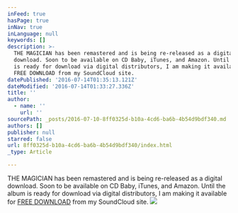 ```yaml
---
inFeed: true
hasPage: true
inNav: true
inLanguage: null
keywords: []
description: >-
  THE MAGICIAN has been remastered and is being re-released as a digital
  download. Soon to be available on CD Baby, iTunes, and Amazon. Until the album
  is ready for download via digital distributors, I am making it available for
  FREE DOWNLOAD from my SoundCloud site. 
datePublished: '2016-07-14T01:35:13.121Z'
dateModified: '2016-07-14T01:33:27.336Z'
title: ''
author:
  - name: ''
    url: ''
sourcePath: _posts/2016-07-10-8ff0325d-b10a-4cd6-ba6b-4b54d9bdf340.md
authors: []
publisher: null
starred: false
url: 8ff0325d-b10a-4cd6-ba6b-4b54d9bdf340/index.html
_type: Article

---
```

THE MAGICIAN has been remastered and is being re-released as a digital download. Soon to be available on CD Baby, iTunes, and Amazon. Until the album is ready for download via digital distributors, I am making it available for [FREE DOWNLOAD][0] from my SoundCloud site. ![](https://the-grid-user-content.s3-us-west-2.amazonaws.com/a92cc5a1-c18f-4ecb-8ae0-cefec5e4278e.jpg)

[0]: https://soundcloud.com/robert-aeolus-myers/sets/the-magician-remastered